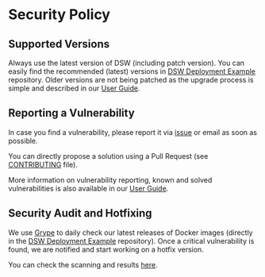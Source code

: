 # Security Policy

## Supported Versions

Always use the latest version of DSW (including patch version).
You can easily find the recommended (latest) versions in [DSW Deployment Example](https://github.com/ds-wizard/dsw-deployment-example) repository.
Older versions are not being patched as the upgrade process is simple and
described in our [User Guide](https://guide.ds-wizard.org/miscellaneous/self-hosted-dsw/upgrade-guidelines).

## Reporting a Vulnerability

In case you find a vulnerability, please report it via [issue](https://github.com/ds-wizard/ds-wizard/issues/new/choose)
or email as soon as possible.

You can directly propose a solution using a Pull Request (see [CONTRIBUTING](CONTRIBUTING.md) file).

More information on vulnerability reporting, known and solved vulnerabilities
is also available in our [User Guide](https://guide.ds-wizard.org/miscellaneous/self-hosted-dsw/upgrade-guidelines).

## Security Audit and Hotfixing

We use [Grype](https://github.com/anchore/grype) to daily check our latest releases of Docker images (directly in the [DSW Deployment Example](https://github.com/ds-wizard/dsw-deployment-example) repository). Once a critical vulnerability is found, we are notified and start working on a hotfix version.

You can check the scanning and results [here](https://github.com/ds-wizard/dsw-deployment-example/actions/workflows/security-audit.yml).
